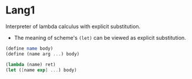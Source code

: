 # Lang1

Interpreter of lambda calculus with explicit substitution.

- The meaning of scheme's `(let)` can be viewed as explicit substitution.

```scheme
(define name body)
(define (name arg ...) body)

(lambda (name) ret)
(let ([name exp] ...) body)
```
